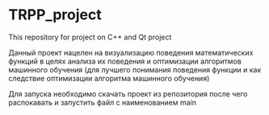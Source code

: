 # TRPP_project
This repository for project on C++ and Qt project

Данный проект нацелен на визуализацию поведения математических функций в целях анализа их 
поведения и оптимизации алгоритмов машинного обучения (для лучшего понимания поведения
функции и как следствие оптимизации алгоритма машинного обучения)

Для запуска необходимо скачать проект из репозитория после чего распокавать и запустить файл с наименованием main
